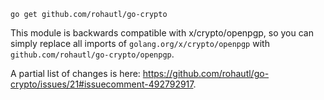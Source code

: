 ```
go get github.com/rohautl/go-crypto
```

This module is backwards compatible with x/crypto/openpgp,
so you can simply replace all imports of `golang.org/x/crypto/openpgp` with
`github.com/rohautl/go-crypto/openpgp`.

A partial list of changes is here: https://github.com/rohautl/go-crypto/issues/21#issuecomment-492792917.
